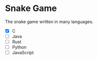 # Snake Game
The snake game written in many languages.

* [x] C
* [ ] Java
* [ ] Rust
* [ ] Python
* [ ] JavaScript

